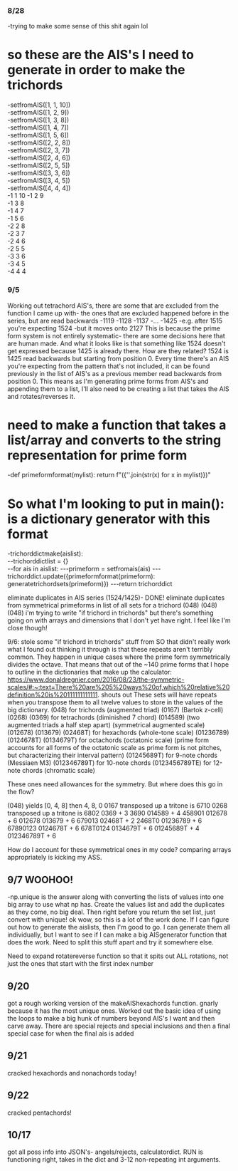 ### 8/28
-trying to make some sense of this shit again lol


# so these are the AIS's I need to generate in order to make the trichords
-setfromAIS([1, 1, 10])  
-setfromAIS([1, 2, 9])  
-setfromAIS([1, 3, 8])  
-setfromAIS([1, 4, 7])  
-setfromAIS([1, 5, 6])  
-setfromAIS([2, 2, 8])  
-setfromAIS([2, 3, 7])  
-setfromAIS([2, 4, 6])  
-setfromAIS([2, 5, 5])  
-setfromAIS([3, 3, 6])  
-setfromAIS([3, 4, 5])  
-setfromAIS([4, 4, 4])  
-1 1 10 
-1 2 9  
-1 3 8  
-1 4 7  
-1 5 6   
-2 2 8  
-2 3 7  
-2 4 6  
-2 5 5  
-3 3 6  
-3 4 5  
-4 4 4  

### 9/5
Working out tetrachord AIS's, there are some that are excluded from the function I came up with- the ones that are excluded happened before in the series, but are read backwards
  -1119
  -1128
  -1137
  -...
  -1425
  -e.g. after 1515 you're expecting 1524
  -but it moves onto 2127
  This is because the prime form system is not entirely systematic- there are some decisions here that are human made. And what it looks like is that something like 1524 doesn't get expressed because 1425 is already there. How are they related? 1524 is 1425 read backwards but starting from position 0. Every time there's an AIS you're expecting from the pattern that's not included, it can be found previously in the list of AIS's as a previous member read backwards from position 0. This means as I'm generating prime forms from AIS's and appending them to a list, I'll also need to be creating a list that takes the AIS and rotates/reverses it.

  # need to make a function that takes a list/array and converts to the string representation for prime form
  -def primeformformat(mylist):
      return f"({''.join(str(x) for x in mylist)})"
  # So what I'm looking to put in main(): is a dictionary generator with this format
  -trichorddictmake(aislist):  
  --trichorddictlist = {}  
  --for ais in aislist:
  ---primeform = setfromais(ais)
  ---trichorddict.update({primeformformat(primeform): generatetrichordsets(primeform)})
  ---return trichorddict

eliminate duplicates in AIS series (1524/1425)- DONE!
eliminate duplicates from symmetrical primeforms in list of all sets for a trichord (048) (048) (048)
i'm trying to write "if trichord in trichords" but there's something going on with arrays and dimensions that I don't yet have right. I feel like I'm close though!

9/6:
stole some "if trichord in trichords" stuff from SO that didn't really work
what I found out thinking it through is that these repeats aren't terribly common. They happen in unique cases where the prime form symmetrically divides the octave. That means that out of the ~140 prime forms that I hope to outline in the dictionaries that make up the calculator:
https://www.donaldregnier.com/2016/08/23/the-symmetric-scales/#:~:text=There%20are%205%20ways%20of,which%20relative%20definition%20is%20111111111111. shouts out
These sets will have repeats when you transpose them to all twelve values to store in the values of the big dictionary.
(048) for trichords (augmented triad)
(0167) (Bartok z-cell)
(0268) 
(0369) for tetrachords (diminished 7 chord)
(014589) (two augmented triads a half step apart) (symmetrical augmented scale)
(012678)
(013679)
(02468T) for hexachords (whole-tone scale)
(01236789)
(0124678T)
(0134679T) for octachords (octatonic scale) (prime form accounts for all forms of the octatonic scale as prime form is not pitches, but characterizing their interval pattern)
(01245689T) for 9-note chords (Messiaen M3)
(012346789T) for 10-note chords
(0123456789TE) for 12-note chords (chromatic scale)

These ones need allowances for the symmetry. But where does this go in the flow?

(048) yields [0, 4, 8] then 4, 8, 0
0167 transposed up a tritone is 6710
0268 transposed up a tritone is 6802
0369 + 3 3690
014589 + 4 458901
012678 + 6 012678
013679 + 6 679013
02468T + 2 2468T0
01236789 + 6 67890123
0124678T + 6 678T0124
0134679T + 6
01245689T + 4
012346789T + 6

How do I account for these symmetrical ones in my code? comparing arrays appropriately is kicking my ASS.

## 9/7 WOOHOO!
-np.unique is the answer along with converting the lists of values into one big array to use what np has. Create the values list and add the duplicates as they come, no big deal. Then right before you return the set list, just convert with unique!
ok wow, so this is a lot of the work done. If I can figure out how to generate the aislists, then I'm good to go. I can generate them all individually, but I want to see if I can make a big AISgenerator function that does the work. Need to split this stuff apart and try it somewhere else.

Need to expand rotatereverse function so that it spits out ALL rotations, not just the ones that start with the first index number

## 9/20
got a rough working version of the makeAIShexachords function. gnarly because it has the most unique ones. Worked out the basic idea of using the loops to make a big hunk of numbers beyond AIS's I want and then carve away. There are special rejects and special inclusions and then a final special case for when the final ais is added
## 9/21
cracked hexachords and nonachords today!
## 9/22
cracked pentachords!

## 10/17
got all poss info into JSON's- angels/rejects, calculatordict. RUN is functioning right, takes in the dict and 3-12 non-repeating int arguments.